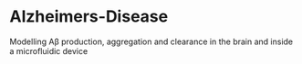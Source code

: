 # Alzheimers-Disease
Modelling Aβ production, aggregation and clearance in the brain and inside a microfluidic device
